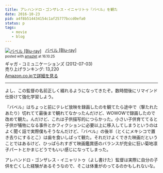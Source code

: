```yaml
---
title: アレハンドロ・ゴンザレス・イニャリトゥ『バベル』を観た
date: 2016-10-23
pid: a4f8b514434154c1af25777bccd0efa0
status: p
tags:
   - movie
   - blog
---
```


<div class="amazlet-box" style="margin-bottom:0px;"><div class="amazlet-image" style="float:left;margin:0px 12px 1px 0px;"><a href="http://www.amazon.co.jp/exec/obidos/ASIN/B007UUGHJG/dotimpact-22/ref=nosim/" name="amazletlink" target="_blank"><img src="http://ecx.images-amazon.com/images/I/51zIAywtvyL._SL160_.jpg" alt="バベル [Blu-ray]" style="border: none;" /></a></div><div class="amazlet-info" style="line-height:120%; margin-bottom: 10px"><div class="amazlet-name" style="margin-bottom:10px;line-height:120%"><a href="http://www.amazon.co.jp/exec/obidos/ASIN/B007UUGHJG/dotimpact-22/ref=nosim/" name="amazletlink" target="_blank">バベル [Blu-ray]</a><div class="amazlet-powered-date" style="font-size:80%;margin-top:5px;line-height:120%">posted with <a href="http://www.amazlet.com/" title="amazlet" target="_blank">amazlet</a> at 16.10.25</div></div><div class="amazlet-detail">ギャガ・コミュニケーションズ (2012-07-03)<br />売り上げランキング: 13,220<br /></div><div class="amazlet-sub-info" style="float: left;"><div class="amazlet-link" style="margin-top: 5px"><a href="http://www.amazon.co.jp/exec/obidos/ASIN/B007UUGHJG/dotimpact-22/ref=nosim/" name="amazletlink" target="_blank">Amazon.co.jpで詳細を見る</a></div></div></div><div class="amazlet-footer" style="clear: left"></div></div>

---- 

よし、この監督の名前正しく綴れるようになってきたぞ。数時間後にリマインド仕掛けて強化学習しよう。

『バベル』はちょっと前にテレビ放映を録画したのを観てたら途中で（撃たれたあたり）切れてて最後まで観れてなかったんだけど、WOWOWで録画したので改めて観た。んだけど、これは子供描写的につらかった。小さい子供育ててると子供が犠牲になる事件とかフィクションに必要以上に移入してしまうというのはよく聞く話で実際僕もそうなんだけど、『バベル』の後半（とくにメキシコで置き去りにするとこ）は歯を食いしばって観た。それだけよくできた映画だということではあるけど、ひっぱられすぎて映画鑑賞感のバランスが完全に狂い菊地凛子パートとかまじどうでもいい感じになってしまった。

アレハンドロ・ゴンザレス・イニャリトゥ（よし書けた）監督は実際に自分の子供を亡くした経験があるそうなので、そこは体重がのってるのかもしれないな。